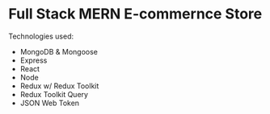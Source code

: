 # Full Stack MERN E-commernce Store

Technologies used:

- MongoDB & Mongoose
- Express
- React
- Node
- Redux w/ Redux Toolkit
- Redux Toolkit Query
- JSON Web Token
